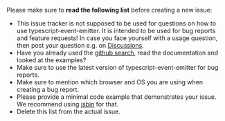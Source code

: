 Please make sure to **read the following list** before creating a new issue:

- This issue tracker is not supposed to be used for questions on how to use typescript-event-emitter. It is intended to be used for bug reports and feature requests! In case you face yourself with a usage question, then post your question e.g. on [Discussions](https://github.com/piratuks/typescript-event-emitter/discussions).
- Have you already used the [github search](https://github.com/piratuks/typescript-event-emitter/issues), read the documentation and looked at the examples?
- Make sure to use the latest version of typescript-event-emitter for bug reports.
- Make sure to mention which browser and OS you are using when creating a bug report.
- Please provide a minimal code example that demonstrates your issue. We recommend using [jsbin](https://jsbin.com) for that.
- Delete this list from the actual issue.

